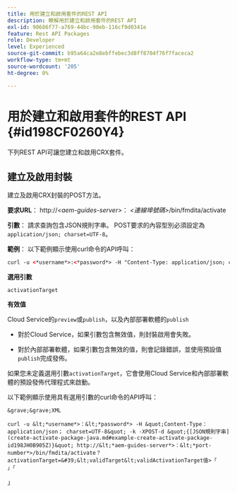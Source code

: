 ```yaml
---
title: 用於建立和啟用套件的REST API
description: 瞭解用於建立和啟用套件的REST API
exl-id: 90686f77-a769-44bc-90eb-116cf9d0341e
feature: Rest API Packages
role: Developer
level: Experienced
source-git-commit: b95a64ca2e8ebffebec3d8ff8704f76f7faceca2
workflow-type: tm+mt
source-wordcount: '205'
ht-degree: 0%

---
```


# 用於建立和啟用套件的REST API {#id198CF0260Y4}

下列REST API可讓您建立和啟用CRX套件。

## 建立及啟用封裝

建立及啟用CRX封裝的POST方法。

**要求URL**：
http://*&lt;aem-guides-server\>*： *&lt;連線埠號碼\>*/bin/fmdita/activate

**引數**：
請求查詢包含JSON規則字串。 POST要求的內容型別必須設定為`application/json; charset=UTF-8`。

**範例**：
以下範例顯示使用curl命令的API呼叫：

```XML
curl -u <*username*>:<*password*> -H "Content-Type: application/json; charset=UTF-8"  -k -X POST -d "{[JSON rules string](create-activate-package-java.md#example-create-activate-package-id198JH0B905Z)}" http://<*aem-guides-server*>:<*port-number*>/bin/fmdita/activate
```


**選用引數**

`activationTarget`

**有效值**

Cloud Service的`preview`或`publish`，以及內部部署軟體的`publish`

- 對於Cloud Service，如果引數包含無效值，則封裝啟用會失敗。

- 對於內部部署軟體，如果引數包含無效的值，則會記錄錯誤，並使用預設值`publish`完成發佈。

如果您未定義選用引數`activationTarget`，它會使用Cloud Service和內部部署軟體的預設發佈代理程式來啟動。



以下範例顯示使用具有選用引數的curl命令的API呼叫：


    &grave;&grave;XML
    
    curl -u &lt;*username*>：&lt;*password*> -H &quot;Content-Type： application/json； charset=UTF-8&quot; -k -XPOST-d &quot;{[JSON規則字串](create-activate-package-java.md#example-create-activate-package-id198JH0B905Z)}&quot; http://&lt;*aem-guides-server*>：&lt;*port-number*>/bin/fmdita/activate？activationTarget=&#39;&lt;validTarget&lt;validActivationTarget值>「
    」「
」
